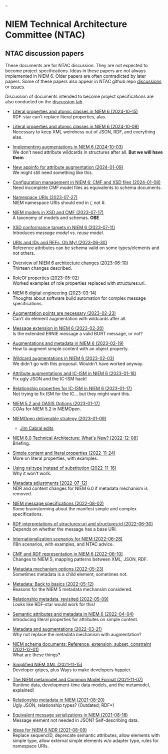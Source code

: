 # [<img src="https://github.com/niemopen/oasis-open-project/raw/main/artwork/NIEM-NO-Logo-v5.png" alt="img" style="zoom: 10%;" />](https://github.com/niemopen/oasis-open-project/blob/main/artwork/NIEM-NO-Logo-v5.png)

# NIEM Technical Architecture Committee (NTAC)

## NTAC discussion papers

These documents are for NTAC discussion.  They are not expected to become project specifications.  Ideas in these papers are not always implemented in NIEM 6.  Older papers are often contradicted by later papers.  Some of these papers also appear in NTAC github repo [discussions](https://github.com/niemopen/ntac-admin/discussions) or [issues](https://github.com/niemopen/ntac-admin/issues).

Discussion of documents intended to become project specifications are also conducted on the [discussion tab](https://github.com/niemopen/ntac-admin/discussions).

* [Literal properties and atomic classes in NIEM 6 (2024-10-15)](docs/Literals-241015.pdf)\
  RDF-star can't replace literal properties, alas.

* [Literal properties and atomic classes in NIEM 6 (2024-10-09)](docs/Literals-241009.md)\
  Necessary to keep XML weirdness out of JSON, RDF, and everything else.

* [Implementing augmentations in NIEM 6 (2024-10-03)](docs/AttributeAugmentation-241003.md)\
  We don't need attribute wildcards in structures after all.  **But we will have them**

* [New appinfo for attribute augmentation (2024-01-09)](docs/AugAppinfo-240109.md)\
  We might still need something like this.

* [Configuration management in NIEM 6: CMF and XSD files (2024-01-08)](docs/CM-CMF-XSD-240108.md)\
  Need incomplete CMF model files as equivalents to schema documents.

* [Namespace URIs (2023-07-27)](docs/NamespaceURIs-230727.md)\
  NIEM namespace URIs should end in /, not #.

* [NIEM models in XSD and CMF (2023-07-17)](docs/Models-XSD-CMF-230717.md)\
  A taxonomy of models and schemas. **OBE**

* [XSD conformance targets in NIEM 6 (2023-07-11)](docs/ConformanceTargets-230711.md)\
  Introduces *message model* vs. *reuse model*.

* [URIs and IDs and REFs, Oh My! (2023-06-30)](docs/ReferenceAtts-230630.md)\
  Reference attributes can be schema valid on some types/elements and not others.

* [Overview of NIEM 6 architecture changes (2023-06-10)](docs/NIEM6-230610.md)\
  Thirteen changes described.

* [RoleOf properties (2023-05-02)](docs/RoleOfProperties-230502.md)\
  Worked examples of role properties replaced with structures:uri.

* [NIEM 6 digital engineering (2023-03-14)](docs/DigitalEngineering-230314.md)\
  Thoughts about software build automation for complex message specifications.

* [Augmentation points are necessary (2023-02-23)](docs/AugmentationPointsNecessary-230223.md)\
  Can't do element augmentation with wildcards after all.

* [Message extension in NIEM 6 (2023-02-20)](docs/MessageExtension-230220.md)\
  Is the extended ERNIE message a valid BURT message, or not?

* [Augmentations and metadata in NIEM 6 (2023-02-19)](docs/AugmentationsAndMetadata-230219.md)\
  How to augment simple content with an object property.

* [Wildcard augmentations in NIEM 6 (2023-02-03)](docs/WildcardAugmentations-230203.md)\
  We didn't go with this proposal. Wouldn't have worked anyway.

* [Attribute augmentations and IC-ISM in NIEM 6 (2023-01-18)](docs/AttributeAugmentations-230118.md)\
  Fix ugly JSON and the IC-ISM hack!

* [Relationship properties for IC-ISM in NIEM 6 (2023-01-17)](docs/RelationshipProperties-230117.md)\
  Not trying to fix ISM for the IC... but they might want this.

* [NIEM 5.2 and OASIS Options (2023-01-17)](docs/oasis-niem-5.2-release-issues.md)\
  COAs for NIEM 5.2 in NIEMOpen.

* [NIEMOpen deliverable strategy (2023-01-09)](docs/niemopen-deliverable-strategy.md)
  * [Jim Cabral edits](docs/niemopen-deliverable-strategy-jec.md)
  
* [NIEM 6.0 Technical Architecture: What's New? [2022-12-08]](docs/NewInNIEM6-221205.pdf)\
  Briefing.

* [Simple content and literal properties (2022-11-24)](docs/Literals-221124.md)\
  More on literal properties, with examples.

* [Using xsi:type instead of substitution (2022-11-16)](docs/XSI-Type-221116.md)\
  Why it won't work.

* [Metadata adjustments [2022-07-12]](docs/metadata-adjustments.md)\
  NDR and content changes for NIEM 6.0 if metadata mechanism is removed.

* [NIEM message specifications (2022-08-02)](docs/N6MsgSpec-220802.docx)\
  Some brainstorming about the manifest simple and complex specifications.

* [RDF interpretations of structures:uri and structures:id (2022-06-30)](docs/URIs-220630.md)\
  Depends on whether the message has a base URI.

* [Internationalization scenarios for NIEM (2022-06-28)](docs/I18n-220628.pdf)\
  I18n scenarios, with examples, and NTAC advice.

* [CMF and RDF representation in NIEM 6 [2022-06-10]](docs/NIEM6-RDF-220610.md)\
  Changes to NIEM 5; mapping patterns between XML, JSON, RDF.

* [Metadata mechanism options (2022-05-23)](docs/MetaMechOptions-220523.md)\
  Sometimes metadata is a child element, sometimes not.

* [Metadata: Back to basics (2022-05-12)](docs/MetadataBasics-220512.md)\
  Reasons for the NIEM 5 metadata mechansim considered.

* [Relationship metadata, revisited [2022-05-09]](docs/RelMetadataAgain-220509.md)\
  Looks like RDF-star would work for this!

* [Semantic attributes and metadata in NIEM 6 (2022-04-04)](docs/AttributesAndMetadata-220404.docx)\
  Introducing literal properties for attributes on simple content.

* [Metadata and augmentations (2022-03-21)](docs/MetadataAndAugmentations-220321.docx)\
  Why not replace the metadata mechanism with augmentation?

* [NIEM schema documents: Reference, extension, subset, constraint (2021-12-01)](docs/SchemaDocs-211201.docx)\
  What are these things?

* [Simplified NIEM XML (2021-11-15)](docs/SimpleNIEM-211115.docx)\
  Developer gripes, plus Ways to make developers happier.

* [The NIEM metamodel and Common Model Format (2021-11-07)](docs/Terminology-211007.docx)\
  Runtime data, development-time data models, and the metamodel, explained!

* [Relationship metadata in NIEM (2021-08-20)](docs/MetadataRepresentation-210820.docx)\
  Ugly JSON, relationship types? (Outdated; RDF*)

* [Equivalent message serializations in NIEM (2021-08-18)](docs/EquivalentMessages-210818.docx)\
  Message element not needed in JSON? Self-describing data.

* [Ideas for NIEM 6 NDR (2021-08-09)](docs/NDR6Notes-210809.docx)\
  Replace sequencID, deprecate semantic attributes, allow elements with simple type, allow external simple elements w/o adapter type, rules for namespace URIs.